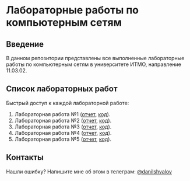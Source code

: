 # Лабораторные работы по компьютерным сетям

## Введение

В данном репозитории представлены все выполненные лабораторные работы по
компьютерным сетям в университете ИТМО, направление 11.03.02.

## Список лабораторных работ

Быстрый доступ к каждой лабораторной работе:

1. Лабораторная работа №1 ([отчет](labs/lab-1/tex/report.pdf),
   [код](labs/lab-1/)).
2. Лабораторная работа №2 ([отчет](labs/lab-2/tex/report.pdf),
   [код](labs/lab-2/)).
3. Лабораторная работа №3 ([отчет](labs/lab-3/tex/report.pdf),
   [код](labs/lab-3/)).
4. Лабораторная работа №4 ([отчет](labs/lab-4/tex/report.pdf),
   [код](labs/lab-4/)).
4. Лабораторная работа №5 ([отчет](labs/lab-5/tex/report.pdf),
   [код](labs/lab-5/)).

## Контакты

Нашли ошибку? Напишите мне об этом в телеграм:
[@danilshvalov](https://t.me/danilshvalov)
